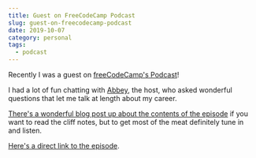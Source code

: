 ```yaml
---
title: Guest on FreeCodeCamp Podcast
slug: guest-on-freecodecamp-podcast
date: 2019-10-07
category: personal
tags:
  - podcast
---
```


Recently I was a guest on [freeCodeCamp's Podcast](https://podcast.freecodecamp.org)!

I had a lot of fun chatting with [Abbey](https://twitter.com/abbeyrenn), the host, who asked wonderful questions that let me talk at length about my career.

[There's a wonderful blog post up about the contents of the episode](https://www.freecodecamp.org/news/from-startups-to-manager-at-mongodb-podcast/) if you want to read the cliff notes, but to get most of the meat definitely tune in and listen.

[Here's a direct link to the episode](https://podcast.freecodecamp.org/ep-78-from-early-stage-startups-to-manager-at-mongodb).
